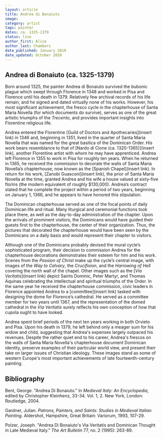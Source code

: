```yaml
---
layout: article
title: Andrea di Bonaiuto
image:
category: artist
tags: painter
dates: ca. 1325-1379
status: live
author_first: Alice
author_last: Chambers
date_published: January 2019
date_updated: October 2020
---
```



## Andrea di Bonaiuto (ca. 1325-1379) 

Born around 1325, the painter Andrea di Bonaiuto survived the bubonic plague which swept through Florence in 1348 and worked in Pisa and Florence until his death in 1379. Relatively few archival records of his life remain, and he signed and dated virtually none of his works. However, his most significant achievement, the fresco cycle in the chapterhouse of Santa Maria Novella (for which documents do survive), serves as one of the great artistic triumphs of the *Trecento*, and provides important insights into Florentine religious life.

<!-- more -->

Andrea entered the Florentine [Guild of Doctors and Apothecaries](insert link) in 1346 and, beginning in 1351, lived in the quarter of Santa Maria Novella that was named for the great basilica of the Dominican Order. His work bears resemblance to that of [Nardo di Cione (ca. 1320-1365)](insert link), another Florentine artist with whom he may have apprenticed. Andrea left Florence in 1355 to work in Pisa for roughly ten years. When he returned in 1365, he received the commission to decorate the walls of Santa Maria Novella’s chapterhouse, now known as the [Spanish Chapel](insert link). In return for his work, [Zanobi Guasconi](insert link), the prior of Santa Maria Novella at the time, granted Andrea and his wife a house valued at sixty-five florins (the modern equivalent of roughly $130,000). Andrea’s contract stated that he complete the project within a period of two years, beginning on January 1, 1366, and he appears to have honored this stipulation.

The Dominican chapterhouse served as one of the focal points of daily Dominican life and ritual. Many liturgical and ceremonial functions took place there, as well as the day-to-day administration of the chapter. Upon the arrivals of prominent visitors, the Dominicans would have guided their guests first to the chapterhouse, the center of their organization. Thus, the pictures that decorated the chapterhouse would have been seen by the Dominicans on a daily basis and would represent their chapter to visitors.

Although one of the Dominicans probably devised the mural cycle’s sophisticated program, their decision to commission Andrea for the chapterhouse decorations demonstrates their esteem for him and his work. Scenes from the *Passion of Christ* make up the cycle’s central image, with images of the *Way to Calvary*, the *Crucifixion*, and the *Harrowing of Hell* covering the north wall of the chapel. Other images such as the [*Via Veritatis*](insert link) depict Saints Dominic, Peter Martyr, and Thomas Aquinas celebrating the intellectual and spiritual triumphs of the Order. In the same year he received the chapterhouse commission, civic leaders in Florence appointed Andrea to a [committee](insert link) tasked with designing the dome for Florence’s cathedral. He served as a committee member for two years until 1367, and the representation of the domed cathedral in the *Via Veritatis* surely reflects his own conception of how that cupola ought to have looked.

Andrea spent brief periods of the next ten years working in both Orvieto and Pisa. Upon his death in 1379, he left behind only a meager sum for his widow and child, suggesting that Andrea's expenses largely outpaced his revenues. Despite the rather quiet end to his career, Andrea's frescos on the walls of Santa Maria Novella's chapterhouse document Dominican identity, preserve examples of their particular world view, and present their take on larger issues of Christian ideology. These images stand as some of western Europe's most important achievements of late fourteenth-century painting. 

## Bibliography 

Bent, George. "Andrea Di Bonaiuto." In *Medieval Italy: An Encyclopedia*, edited by Christopher Kleinhenz, 33-34. Vol. 1, 2. New York, London: Routledge, 2004.

Gardner, Julian. *Patrons, Painters, and Saints: Studies in Medieval Italian Painting*. Aldershot, Hampshire, Great Britain: Variorum, 1993, 107-29.

Polzer, Joseph. "Andrea Di Bonaiuto's Via Veritatis and Dominican Thought in Late Medieval Italy." *The Art Bulletin* 77, no. 2 (1995): 263-89.

